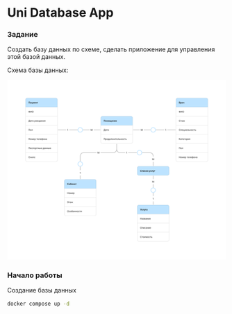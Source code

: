 # Uni Database App

### Задание

Создать базу данных по схеме, сделать приложение для управления этой базой данных.

Схема базы данных:

![database-schema.png](/database-schema.png)

### Начало работы

Создание базы данных

```sh
docker compose up -d
```
